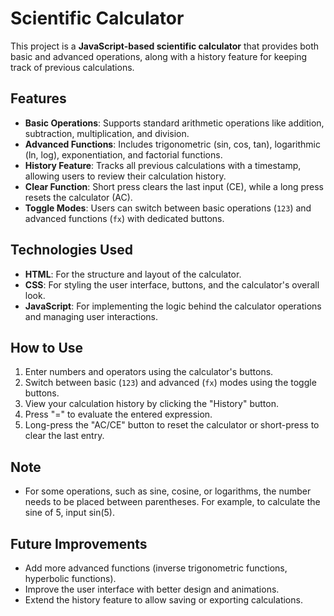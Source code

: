 # Scientific Calculator

This project is a **JavaScript-based scientific calculator** that provides both basic and advanced operations, along with a history feature for keeping track of previous calculations.

## Features

- **Basic Operations**: Supports standard arithmetic operations like addition, subtraction, multiplication, and division.
- **Advanced Functions**: Includes trigonometric (sin, cos, tan), logarithmic (ln, log), exponentiation, and factorial functions.
- **History Feature**: Tracks all previous calculations with a timestamp, allowing users to review their calculation history.
- **Clear Function**: Short press clears the last input (CE), while a long press resets the calculator (AC).
- **Toggle Modes**: Users can switch between basic operations (`123`) and advanced functions (`fx`) with dedicated buttons.
  
## Technologies Used

- **HTML**: For the structure and layout of the calculator.
- **CSS**: For styling the user interface, buttons, and the calculator's overall look.
- **JavaScript**: For implementing the logic behind the calculator operations and managing user interactions.

## How to Use

1. Enter numbers and operators using the calculator's buttons.
2. Switch between basic (`123`) and advanced (`fx`) modes using the toggle buttons.
3. View your calculation history by clicking the "History" button.
4. Press "=" to evaluate the entered expression.
5. Long-press the "AC/CE" button to reset the calculator or short-press to clear the last entry.

## Note

- For some operations, such as sine, cosine, or logarithms, the number needs to be placed between parentheses. For example, to calculate the sine of 5, input sin(5).

## Future Improvements

- Add more advanced functions (inverse trigonometric functions, hyperbolic functions).
- Improve the user interface with better design and animations.
- Extend the history feature to allow saving or exporting calculations.
